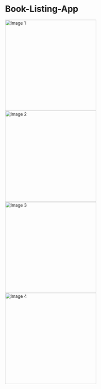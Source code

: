# Book-Listing-App
<img src="https://user-images.githubusercontent.com/75619408/187240022-1dd3858b-057c-4018-a272-b673c0ac5a40.jpg" alt="Image 1" width="300"> <img src="https://user-images.githubusercontent.com/75619408/187240082-0bbcd92e-50dd-427b-8aab-ad4935339ac3.jpg" alt="Image 2" width="300"> <img src="https://user-images.githubusercontent.com/75619408/187240110-5082dd4f-4a5a-4437-92b9-341be2d1ce45.jpg" alt="Image 3" width="300"> <img src="https://user-images.githubusercontent.com/75619408/187240131-a1c6d58e-81d4-4dd8-b648-541b3ec5d7d2.jpg" alt="Image 4" width="300">
